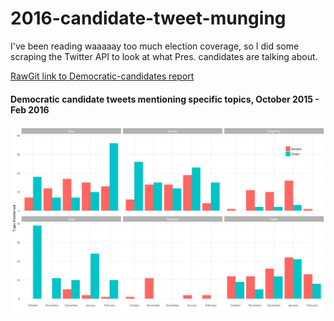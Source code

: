 # 2016-candidate-tweet-munging
I've been reading waaaaay too much election coverage, so I did some scraping the Twitter API to look at what Pres. candidates are talking about.

[RawGit link to Democratic-candidates report](https://cdn.rawgit.com/mooreaw/2016-candidate-tweet-munging/master/code/dems-analysis.html)

#### Democratic candidate tweets mentioning specific topics, October 2015 - Feb 2016
![facet](Screen.Shot.2016-02-24.at.12.18.56.AM.png)
